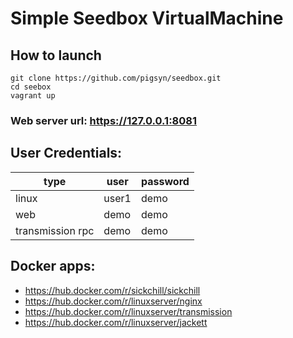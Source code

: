 # Simple Seedbox VirtualMachine

## How to launch
```
git clone https://github.com/pigsyn/seedbox.git
cd seebox
vagrant up
```
### Web server url: https://127.0.0.1:8081
  
## User Credentials:
type|user|password
---|---|----
linux|user1|demo
web|demo|demo
transmission rpc|demo|demo

## Docker apps:
  - https://hub.docker.com/r/sickchill/sickchill
  - https://hub.docker.com/r/linuxserver/nginx
  - https://hub.docker.com/r/linuxserver/transmission
  - https://hub.docker.com/r/linuxserver/jackett
